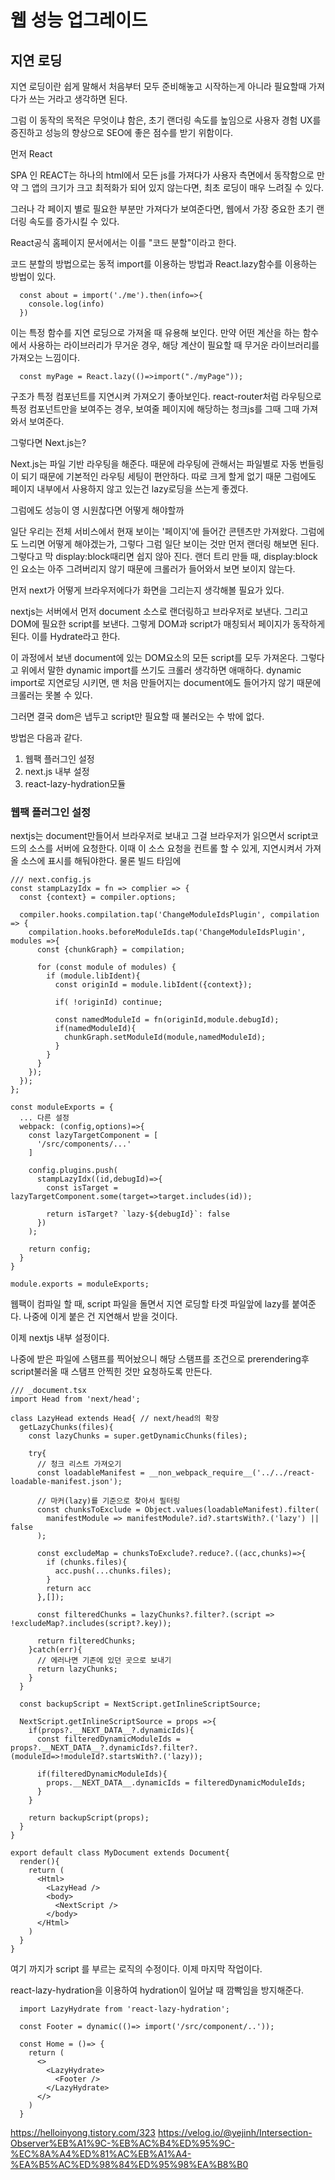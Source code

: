 # 웹 성능 업그레이드

## 지연 로딩

지연 로딩이란 쉽게 말해서 처음부터 모두 준비해놓고 시작하는게 아니라 필요할때 가져다가 쓰는 거라고 생각하면 된다.

그럼 이 동작의 목적은 무엇이냐 함은, 초기 랜더링 속도를 높임으로 사용자 경험 UX를 증진하고 성능의 향상으로 SEO에 좋은 점수를 받기 위함이다.

먼저 React

SPA 인 REACT는 하나의 html에서 모든 js를 가져다가 사용자 측면에서 동작함으로 만약 그 앱의 크기가 크고 최적화가 되어 있지 않는다면, 최초 로딩이 매우 느려질 수 있다.

그러나 각 페이지 별로 필요한 부분만 가져다가 보여준다면, 웹에서 가장 중요한 초기 랜더링 속도를 증가시킬 수 있다.

React공식 홈페이지 문서에서는 이를 "코드 분할"이라고 한다.

코드 분할의 방법으로는 동적 import를 이용하는 방법과 React.lazy함수를 이용하는 방법이 있다.

```
  const about = import('./me').then(info=>{
    console.log(info)
  })
```

이는 특정 함수를 지연 로딩으로 가져올 때 유용해 보인다. 만약 어떤 계산을 하는 함수에서 사용하는 라이브러리가 무거운 경우, 해당 계산이 필요할 때 무거운 라이브러리를 가져오는 느낌이다.

```
  const myPage = React.lazy(()=>import("./myPage"));
```

구조가 특정 컴포넌트를 지연시켜 가져오기 좋아보인다. react-router처럼 라우팅으로 특정 컴포넌트만을 보여주는 경우, 보여줄 페이지에 해당하는 청크js를 그때 그때 가져와서 보여준다.

그렇다면 Next.js는?

Next.js는 파일 기반 라우팅을 해준다. 때문에 라우팅에 관해서는 파일별로 자동 번들링이 되기 때문에 기본적인 라우팅 세팅이 편안하다. 따로 크게 할게 없기 때문 그럼에도 페이지 내부에서 사용하지 않고 있는건
lazy로딩을 쓰는게 좋겠다.

그럼에도 성능이 영 시원찮다면 어떻게 해야할까

일단 우리는 전체 서비스에서 현재 보이는 '페이지'에 들어간 콘텐츠만 가져왔다. 그럼에도 느리면 어떻게 해야겠는가, 그렇다 그럼 일단 보이는 것만 먼저 랜더링 해보면 된다.
그렇다고 막 display:block때리면 쉽지 않아 진다. 랜더 트리 만들 때, display:block인 요소는 아주 그려버리지 않기 때문에 크롤러가 들어와서 보면 보이지 않는다.

먼저 next가 어떻게 브라우저에다가 화면을 그리는지 생각해볼 필요가 있다.

nextjs는 서버에서 먼저 document 소스로 랜더링하고 브라우저로 보낸다. 그리고 DOM에 필요한 script를 보낸다. 그렇게 DOM과 script가 매칭되서 페이지가 동작하게 된다. 이를 Hydrate라고 한다.

이 과정에서 보낸 document에 있는 DOM요소의 모든 script를 모두 가져온다. 그렇다고 위에서 말한 dynamic import를 쓰기도 크롤러 생각하면 애매하다. dynamic import로 지연로딩 시키면, 맨 처음
만들어지는 document에도 들어가지 않기 때문에 크롤러는 못볼 수 있다.

그러면 결국 dom은 냅두고 script만 필요할 때 불러오는 수 밖에 없다.

방법은 다음과 같다.

1. 웹팩 플러그인 설정
2. next.js 내부 설정
3. react-lazy-hydration모듈

### 웹팩 플러그인 설정

nextjs는 document만들어서 브라우저로 보내고 그걸 브라우저가 읽으면서 script코드의 소스를 서버에 요청한다. 이때 이 소스 요청을 컨트롤 할 수 있게, 지연시켜서 가져올 소스에 표시를 해둬야한다.
물론 빌드 타임에

```
/// next.config.js
const stampLazyIdx = fn => complier => {
  const {context} = compiler.options;

  compiler.hooks.compilation.tap('ChangeModuleIdsPlugin', compilation => {
    compilation.hooks.beforeModuleIds.tap('ChangeModuleIdsPlugin', modules =>{
      const {chunkGraph} = compilation;

      for (const module of modules) {
        if (module.libIdent){
          const originId = module.libIdent({context});

          if( !originId) continue;

          const namedModuleId = fn(originId,module.debugId);
          if(namedModuleId){
            chunkGraph.setModuleId(module,namedModuleId);
          }
        }
      }
    });
  });
};

const moduleExports = {
  ... 다른 설정
  webpack: (config,options)=>{
    const lazyTargetComponent = [
      '/src/components/...'
    ]

    config.plugins.push(
      stampLazyIdx((id,debugId)=>{
        const isTarget = lazyTargetComponent.some(target=>target.includes(id));

        return isTarget? `lazy-${debugId}`: false
      })
    );

    return config;
  }
}

module.exports = moduleExports;
```

웹팩이 컴파일 할 때, script 파일을 돌면서 지연 로딩할 타겟 파일앞에 lazy를 붙여준다. 나중에 이게 붙은 건 지연해서 받을 것이다.

이제 nextjs 내부 설정이다.

나중에 받은 파일에 스탬프를 찍어놨으니 해당 스탬프를 조건으로 prerendering후 script불러올 때 스탬프 안찍힌 것만 요청하도록 만든다.

```
/// _document.tsx
import Head from 'next/head';

class LazyHead extends Head{ // next/head의 확장
  getLazyChunks(files){
    const lazyChunks = super.getDynamicChunks(files);

    try{
      // 청크 리스트 가져오기
      const loadableManifest = __non_webpack_require__('../../react-loadable-manifest.json');

      // 마커(lazy)를 기준으로 찾아서 필터링
      const chunksToExclude = Object.values(loadableManifest).filter(
        manifestModule => manifestModule?.id?.startsWith?.('lazy') || false
      );

      const excludeMap = chunksToExclude?.reduce?.((acc,chunks)=>{
        if (chunks.files){
          acc.push(...chunks.files);
        }
        return acc
      },[]);

      const filteredChunks = lazyChunks?.filter?.(script => !excludeMap?.includes(script?.key));

      return filteredChunks;
    }catch(err){
      // 에러나면 기존에 있던 곳으로 보내기
      return lazyChunks;
    }
  }

  const backupScript = NextScript.getInlineScriptSource;

  NextScript.getInlineScriptSource = props =>{
    if(props?.__NEXT_DATA__?.dynamicIds){
      const filteredDynamicModuleIds = props?.__NEXT_DATA__?.dynamicIds?.filter?.(moduleId=>!moduleId?.startsWith?.('lazy));

      if(filteredDynamicModuleIds){
        props.__NEXT_DATA__.dynamicIds = filteredDynamicModuleIds;
      }
    }

    return backupScript(props);
  }
}

export default class MyDocument extends Document{
  render(){
    return (
      <Html>
        <LazyHead />
        <body>
          <NextScript />
        </body>
      </Html>
    )
  }
}
```

여기 까지가 script 를 부르는 로직의 수정이다. 이제 마지막 작업이다.

react-lazy-hydration을 이용하여 hydration이 일어날 때 깜빡임을 방지해준다.

```
  import LazyHydrate from 'react-lazy-hydration';

  const Footer = dynamic(()=> import('/src/component/..'));

  const Home = ()=> {
    return (
      <>
        <LazyHydrate>
          <Footer />
        </LazyHydrate>
      </>
    )
  }
```

https://helloinyong.tistory.com/323
https://velog.io/@yejinh/Intersection-Observer%EB%A1%9C-%EB%AC%B4%ED%95%9C-%EC%8A%A4%ED%81%AC%EB%A1%A4-%EA%B5%AC%ED%98%84%ED%95%98%EA%B8%B0
